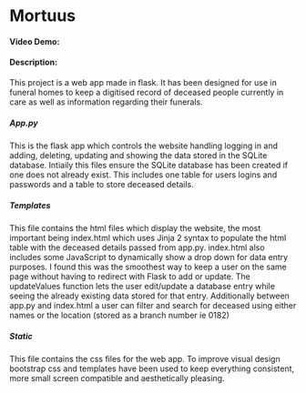 # Mortuus
#### Video Demo:  <URL HERE>
#### Description:
This project is a web app made in flask.
It has been designed for use in funeral homes to keep a digitised record of deceased people currently in care as well as information regarding their funerals.

##### App.py
This is the flask app which controls the website handling logging in and adding, deleting, updating and showing the data stored in the SQLite database.
Intiaily this files ensure the SQLite database has been created if one does not already exist. This includes one table for users logins and passwords and a table to store deceased details.

##### Templates
This file contains the html files which display the website, the most important being index.html which uses Jinja 2 syntax to populate the html table with the deceased details passed from app.py.
index.html also includes some JavaScript to dynamically show a drop down for data entry purposes. I found this was the smoothest way to keep a user on the same page without having to redirect with Flask to add or update.
The updateValues function lets the user edit/update a database entry while seeing the already existing data stored for that entry.
Additionally between app.py and index.html a user can filter and search for deceased using either names or the location (stored as a branch number ie 0182)

##### Static
This file contains the css files for the web app.
To improve visual design bootstrap css and templates have been used to keep everything consistent, more small screen compatible and aesthetically pleasing.


